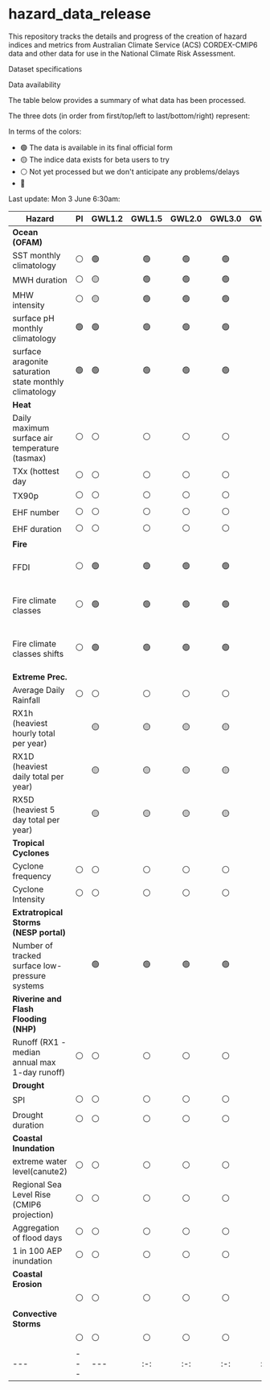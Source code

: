 # hazard_data_release

This repository tracks the details and progress of the creation of hazard indices and metrics from Australian Climate Service (ACS) CORDEX-CMIP6 data and other data for use in the National Climate Risk Assessment.

Dataset specifications

Data availability

The table below provides a summary of what data has been processed.

The three dots (in order from first/top/left to last/bottom/right) represent:

In terms of the colors:
- :green_circle: The data is available in its final official form 
- :yellow_circle: The indice data exists for beta users to try
- :white_circle: Not yet processed but we don't anticipate any problems/delays
- :red_circle:  

Last update: Mon 3 June 6:30am: 



| Hazard | PI  | GWL1.2 | GWL1.5  | GWL2.0 | GWL3.0 | GWL4.0| (Notes) |
| ---    | --- | ---    |  :-:    | :-:    | :-:    | :-:   | :-:     |
| **Ocean (OFAM)**|     |        |         |        |        |       |         |
| SST monthly climatology     |:white_circle: | :green_circle: | :green_circle: | :green_circle: | :green_circle: | :green_circle: | data stored on /g/data/ia39/ncra/ocean |
| MWH duration |:white_circle: | :yellow_circle: | :green_circle: | :green_circle: | :green_circle: | :green_circle: | /g/data/ia39/ncra/ocean  |
| MHW intensity|:white_circle: | :yellow_circle: | :green_circle: | :green_circle: | :green_circle: | :green_circle: | /g/data/ia39/ncra/ocean  |
| surface pH monthly climatology   |:green_circle: | :green_circle: | :green_circle: | :green_circle: | :green_circle: | :green_circle: | /g/data/ia39/ncra/ocean  |
| surface aragonite saturation state monthly climatology |:green_circle: | :green_circle: | :green_circle: | :green_circle: | :green_circle: | :green_circle: |/g/data/ia39/ncra/ocean |
| **Heat**|     |        |         |        |        |       |         |
| Daily maximum surface air temperature (tasmax)   |:white_circle: | :white_circle: | :white_circle: | :white_circle: | :white_circle: | :white_circle: |  |
| TXx (hottest day   |:white_circle: | :white_circle: | :white_circle: | :white_circle: | :white_circle: | :white_circle: |  |
| TX90p    |:white_circle: | :white_circle: | :white_circle: | :white_circle: | :white_circle: | :white_circle: |  |
| EHF number    |:white_circle: | :white_circle: | :white_circle: | :white_circle: | :white_circle: | :white_circle: |  |
| EHF duration  |:white_circle: | :white_circle: | :white_circle: | :white_circle: | :white_circle: | :white_circle: |  |
| **Fire**|     |        |         |        |        |       |         | 
| FFDI     |:white_circle: | :green_circle: | :green_circle: | :green_circle: | :green_circle: | :white_circle: | /g/data/ia39/ncra/fire figures available for percerntiles in /g/data/ia39/ncra/bushfire/ffdi/figures|
| Fire climate classes     |:white_circle: | :green_circle: | :green_circle: | :green_circle: | :green_circle: | :white_circle: | data stored on /g/data/ia39/ncra/bushfire and images available in /g/data/ia39/ncra/bushfire/figures |
| Fire climate classes shifts     |:white_circle: | :green_circle: | :green_circle: | :green_circle: | :green_circle: | :white_circle: | data stored on /g/data/ia39/ncra/bushfire and images available in /g/data/ia39/ncra/bushfire/figures|
| **Extreme Prec.**|     |        |         |        |        |       |         |
|Average Daily Rainfall    |:white_circle: | :white_circle: | :white_circle: | :white_circle: | :white_circle: | :white_circle: |  |
|RX1h (heaviest hourly total per year)     | | :yellow_circle: | :yellow_circle: | :yellow_circle: | :yellow_circle: | | data stored on /g/data/ia39/ncra/extratropical_storms/ |
|RX1D (heaviest daily total per year)  || :yellow_circle: | :yellow_circle: | :yellow_circle: | :yellow_circle: |  |  data stored on /g/data/ia39/ncra/extratropical_storms/ |
|RX5D (heaviest 5 day total per year)  | | :yellow_circle: | :yellow_circle: | :yellow_circle: | :yellow_circle: | |  data stored on /g/data/ia39/ncra/extratropical_storms/ |
| **Tropical Cyclones**|     |        |         |        |        |       |         |
| Cyclone frequency |:white_circle: | :white_circle: | :white_circle: | :white_circle: | :white_circle: | :white_circle: |  |
| Cyclone Intensity |:white_circle: | :white_circle: | :white_circle: | :white_circle: | :white_circle: | :white_circle: |  |
| **Extratropical Storms (NESP portal)**|     |        |         |        |        |       |         |
| Number of tracked surface low-pressure systems   | | :green_circle: | :green_circle: | :green_circle: | :green_circle: |  | data stored on /g/data/ia39/ncra/extratropical_storms/ |
| **Riverine and Flash Flooding (NHP)**|     |        |         |        |        |       |         |
|Runoff (RX1 - median annual max 1-day runoff)  |:white_circle: | :white_circle: | :white_circle: | :white_circle: | :white_circle: | :white_circle: |  |
| **Drought**|     |        |         |        |        |       |         |
| SPI    |:white_circle: | :white_circle: | :white_circle: | :white_circle: | :white_circle: | :white_circle: |  |
| Drought duration    |:white_circle: | :white_circle: | :white_circle: | :white_circle: | :white_circle: | :white_circle: |  |
| **Coastal Inundation**|     |        |         |        |        |       |         |
| extreme water level(canute2)     |:white_circle: | :white_circle: | :white_circle: | :white_circle: | :white_circle: | :white_circle: |  |
| Regional Sea Level Rise (CMIP6 projection)     |:white_circle: | :white_circle: | :white_circle: | :white_circle: | :white_circle: | :white_circle: |  |
| Aggregation of flood days |:white_circle: | :white_circle: | :white_circle: | :white_circle: | :white_circle: | :white_circle: |  |
| 1 in 100 AEP inundation |:white_circle: | :white_circle: | :white_circle: | :white_circle: | :white_circle: | :white_circle: |  |
| **Coastal Erosion**|     |        |         |        |        |       |         |
|     |:white_circle: | :white_circle: | :white_circle: | :white_circle: | :white_circle: | :white_circle: |  |
| **Convective Storms**|     |        |         |        |        |       |         |
|         |:white_circle: | :white_circle: | :white_circle: | :white_circle: | :white_circle: | :white_circle: |  |
| ---    | --- | ---    |  :-:    | :-:    | :-:    | :-:   | :-:     |
